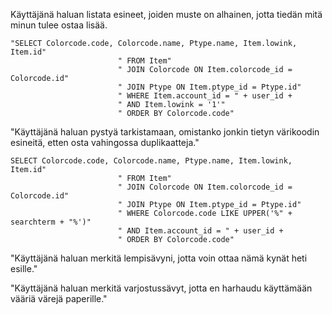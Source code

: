 Käyttäjänä haluan listata esineet, joiden muste on alhainen, jotta tiedän mitä minun tulee ostaa lisää.
```
"SELECT Colorcode.code, Colorcode.name, Ptype.name, Item.lowink, Item.id"
                        " FROM Item"
                        " JOIN Colorcode ON Item.colorcode_id = Colorcode.id"
                        " JOIN Ptype ON Item.ptype_id = Ptype.id"
                        " WHERE Item.account_id = " + user_id +
                        " AND Item.lowink = '1'"
                        " ORDER BY Colorcode.code"
```


"Käyttäjänä haluan pystyä tarkistamaan, omistanko jonkin tietyn värikoodin esineitä, etten osta vahingossa duplikaatteja."
```
SELECT Colorcode.code, Colorcode.name, Ptype.name, Item.lowink, Item.id"
                        " FROM Item"
                        " JOIN Colorcode ON Item.colorcode_id = Colorcode.id"
                        " JOIN Ptype ON Item.ptype_id = Ptype.id"
                        " WHERE Colorcode.code LIKE UPPER('%" + searchterm + "%')"
                        " AND Item.account_id = " + user_id +
                        " ORDER BY Colorcode.code"
```

"Käyttäjänä haluan merkitä lempisävyni, jotta voin ottaa nämä kynät heti esille."



"Käyttäjänä haluan merkitä varjostussävyt, jotta en harhaudu käyttämään
vääriä värejä paperille."


